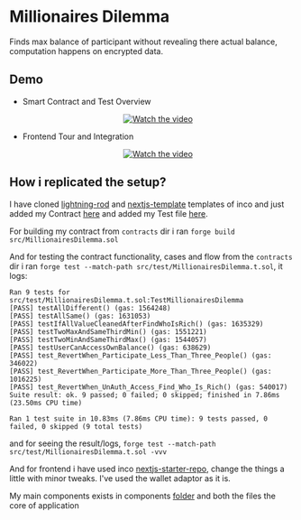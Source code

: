 # Millionaires Dilemma

Finds max balance of participant without revealing there actual balance, computation happens on encrypted data.

## Demo

- Smart Contract and Test Overview

  <p align="center">
    <a href="https://youtu.be/rRi7cJblBQU">
      <img src="https://img.youtube.com/vi/rRi7cJblBQU/hqdefault.jpg" alt="Watch the video" style="max-width: 100%; height: auto;"/>
    </a>
  </p>

- Frontend Tour and Integration

  <p align="center">
    <a href="https://www.youtube.com/watch?v=ksXiUM4aWlk">
      <img src="https://img.youtube.com/vi/ksXiUM4aWlk/hqdefault.jpg" alt="Watch the video" style="max-width: 100%; height: auto;" />
    </a>
  </p>


## How i replicated the setup?

I have cloned [lightning-rod](https://github.com/Inco-fhevm/lightning-rod) and [nextjs-template](https://github.com/Inco-fhevm/nextjs-template.git) templates of inco and just added my Contract [here](./contracts/src/MillionairesDilemma.sol) and added my Test file [here](./contracts/src/test/MillionairesDilemma.t.sol).

For building my contract from `contracts` dir i ran `forge build src/MillionairesDilemma.sol`

And for testing the contract functionality, cases and flow from the `contracts` dir i ran `forge test --match-path src/test/MillionairesDilemma.t.sol`, it logs:

```
Ran 9 tests for src/test/MillionairesDilemma.t.sol:TestMillionairesDilemma
[PASS] testAllDifferent() (gas: 1564248)
[PASS] testAllSame() (gas: 1631053)
[PASS] testIfAllValueCleanedAfterFindWhoIsRich() (gas: 1635329)
[PASS] testTwoMaxAndSameThirdMin() (gas: 1551221)
[PASS] testTwoMinAndSameThirdMax() (gas: 1544057)
[PASS] testUserCanAccessOwnBalance() (gas: 638629)
[PASS] test_RevertWhen_Participate_Less_Than_Three_People() (gas: 346022)
[PASS] test_RevertWhen_Participate_More_Than_Three_People() (gas: 1016225)
[PASS] test_RevertWhen_UnAuth_Access_Find_Who_Is_Rich() (gas: 540017)
Suite result: ok. 9 passed; 0 failed; 0 skipped; finished in 7.86ms (23.50ms CPU time)

Ran 1 test suite in 10.83ms (7.86ms CPU time): 9 tests passed, 0 failed, 0 skipped (9 total tests)
```

and for seeing the result/logs, `forge test --match-path src/test/MillionairesDilemma.t.sol -vvv`

And for frontend i have used inco [nextjs-starter-repo](https://github.com/Inco-fhevm/nextjs-template.git), change the things a little with minor tweaks. I've used the wallet adaptor as it is.

My main components exists in components [folder](./frontend/src/components/) and both the files the core of application
